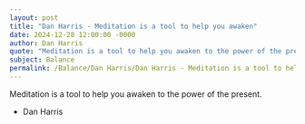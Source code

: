 ```yaml
---
layout: post
title: "Dan Harris - Meditation is a tool to help you awaken"
date: 2024-12-28 12:00:00 -0000
author: Dan Harris
quote: "Meditation is a tool to help you awaken to the power of the present."
subject: Balance
permalink: /Balance/Dan Harris/Dan Harris - Meditation is a tool to help you awaken
---
```


Meditation is a tool to help you awaken to the power of the present.

- Dan Harris
